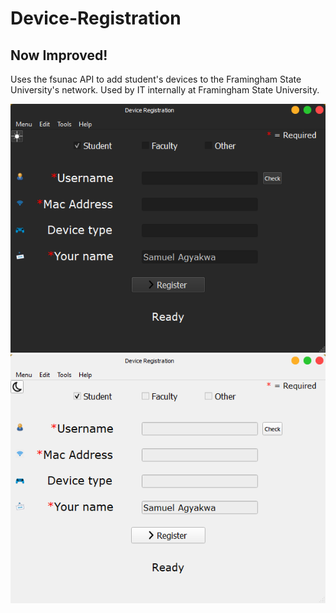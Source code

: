 # Device-Registration
## Now Improved!

Uses the fsunac API to add student's devices to the Framingham State University's network.
Used by IT internally at Framingham State University.


![Device Registration Dark version](Images/device_registration_dark.png)
![Device Registration Light Version](Images/device_registration_light.png)
